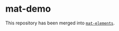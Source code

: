# mat-demo

This repository has been merged into [`mat-elements`](https://github.com/expandjs/mat-elements).
